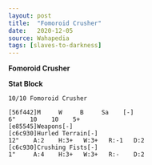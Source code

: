 ```yaml
---
layout: post
title:  "Fomoroid Crusher"
date:   2020-12-05
source: Wahapedia
tags: [slaves-to-darkness]
---
```


**Fomoroid Crusher**

**Stat Block**
```
10/10 Fomoroid Crusher
```

```
[56f442]M     W     B     Sa    [-]
6"    10    10    5+    
[e85545]Weapons[-]
[c6c930]Hurled Terrain[-]
12"    A:2    H:3+   W:3+   R:-1   D:2   
[c6c930]Crushing Fists[-]
1"     A:4    H:3+   W:3+   R:-    D:2   
```


